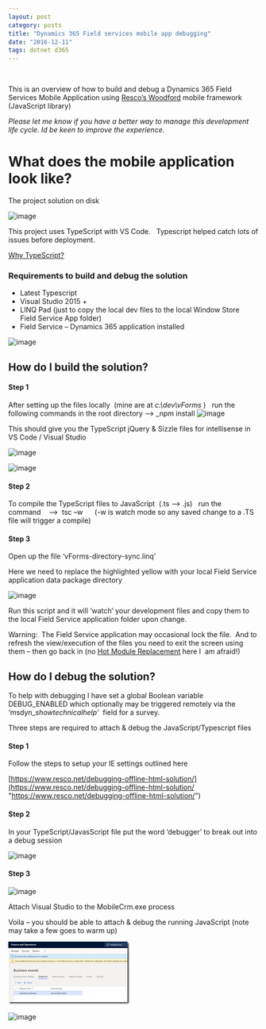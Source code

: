 ```yaml
---
layout: post
category: posts
title: "Dynamics 365 Field services mobile app debugging"
date: "2016-12-11"
tags: dotnet d365
---
```


 

This is an overview of how to build and debug a Dynamics 365 Field Services Mobile Application using [Resco’s Woodford](https://www.resco.net/woodford-overview/) mobile framework (JavaScript library)

_Please let me know if you have a better way to manage this development life cycle. Id be keen to improve the experience._

# What does the mobile application look like?

The project solution on disk

![image](https://user-images.githubusercontent.com/662868/120943838-fa4d6d00-c763-11eb-9aeb-7607ff5b6027.png)


This project uses TypeScript with VS Code.   Typescript helped catch lots of issues before deployment.

[Why TypeScript?](https://basarat.gitbooks.io/typescript/docs/why-typescript.html)

### Requirements to build and debug the solution

- Latest Typescript
- Visual Studio 2015 +
- LINQ Pad (just to copy the local dev files to the local Window Store  Field Service App folder)
- Field Service – Dynamics 365 application installed

![image](https://user-images.githubusercontent.com/662868/120943863-19e49580-c764-11eb-80dd-d9523b295579.png)

## How do I build the solution?

#### Step 1

After setting up the files locally  (mine are at _c:\\dev\\vForms_ )   run the following commands in the root directory –> _npm install 
![image](https://user-images.githubusercontent.com/662868/120943879-2d8ffc00-c764-11eb-83aa-0e08f6c74b12.png)
 

This should give you the TypeScript jQuery & Sizzle files for intellisense in VS Code / Visual Studio



![image](https://user-images.githubusercontent.com/662868/120943898-3f719f00-c764-11eb-954d-20d0a393fe71.png)

![image](https://user-images.githubusercontent.com/662868/120943908-4e585180-c764-11eb-9ad4-a119fc03e766.png)


#### Step 2

To compile the TypeScript files to JavaScript  (.ts –> .js)   run the command    -->  tsc –w      (-w is watch mode so any saved change to a .TS file will trigger a compile)

#### Step 3

Open up the file ‘vForms-directory-sync.linq’

Here we need to replace the highlighted yellow with your local Field Service application data package directory


![image](https://user-images.githubusercontent.com/662868/120943924-662fd580-c764-11eb-9908-f5d22f31eb58.png)




Run this script and it will ‘watch’ your development files and copy them to the local Field Service application folder upon change.

Warning:  The Field Service application may occasional lock the file.  And to refresh the view/execution of the files you need to exit the screen using them – then go back in (no [Hot Module Replacement](https://webpack.js.org/concepts/hot-module-replacement/) here I  am afraid!)

## How do I debug the solution?

To help with debugging I have set a global Boolean variable DEBUG\_ENABLED which optionally may be triggered remotely via the  ‘msdyn\__showtechnicalhelp’_  field for a survey.

Three steps are required to attach & debug the JavaScript/Typescript files

#### Step 1

Follow the steps to setup your IE settings outlined here

[https://www.resco.net/debugging-offline-html-solution/](https://www.resco.net/debugging-offline-html-solution/ "https://www.resco.net/debugging-offline-html-solution/")

#### Step 2

In your TypeScript/JavasScript file put the word ‘debugger’ to break out into a debug session

![image](https://user-images.githubusercontent.com/662868/120943991-cd4d8a00-c764-11eb-8027-0f5896fb2c0f.png)


#### Step 3


![image](https://user-images.githubusercontent.com/662868/120944001-d9d1e280-c764-11eb-8683-837c6a40f51b.png)

Attach Visual Studio to the MobileCrm.exe process

Voila – you should be able to attach & debug the running JavaScript (note may take a few goes to warm up)

[![image](https://raw.githubusercontent.com/chrismckelt/chrismckelt.github.io/master/_posts/posts/images//image_thumb-8.png "image")](/https://raw.githubusercontent.com/chrismckelt/chrismckelt.github.io/master/_posts/posts/images//2018/12/image-8.png)

![image](https://user-images.githubusercontent.com/662868/120944010-e6563b00-c764-11eb-8caa-190c6abea7f5.png)
